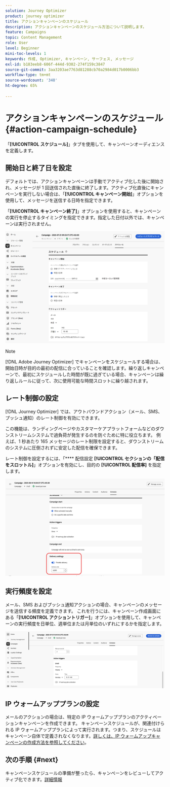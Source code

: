 ```yaml
---
solution: Journey Optimizer
product: journey optimizer
title: アクションキャンペーンのスケジュール
description: アクションキャンペーンのスケジュール方法について説明します。
feature: Campaigns
topic: Content Management
role: User
level: Beginner
mini-toc-levels: 1
keywords: 作成, Optimizer, キャンペーン, サーフェス, メッセージ
exl-id: b183eeb8-606f-444d-9302-274f159c3847
source-git-commit: 3aa3203ae7763d81288cb70a2984d017b0006bb3
workflow-type: tm+mt
source-wordcount: '348'
ht-degree: 65%

---
```


# アクションキャンペーンのスケジュール {#action-campaign-schedule}

「**[!UICONTROL スケジュール]**」タブを使用して、キャンペーンオーディエンスを定義します。

## 開始日と終了日を設定

デフォルトでは、アクションキャンペーンは手動でアクティブ化した後に開始され、メッセージが 1 回送信された直後に終了します。アクティブ化直後にキャンペーンを実行しない場合は、「**[!UICONTROL キャンペーン開始]**」オプションを使用して、メッセージを送信する日時を指定できます。

「**[!UICONTROL キャンペーン終了]**」オプションを使用すると、キャンペーンの実行を停止するタイミングを指定できます。指定した日付以外では、キャンペーンは実行されません。

![](assets/create-campaign-schedule.png)

>[!NOTE]
>
>[!DNL Adobe Journey Optimizer] でキャンペーンをスケジュールする場合は、開始日時が目的の最初の配信に合っていることを確認します。繰り返しキャンペーンで、最初にスケジュールした時間が既に過ぎている場合、キャンペーンは繰り返しルールに従って、次に使用可能な時間スロットに繰り越されます。

## レート制御の設定

[!DNL Journey Optimizer] では、アウトバウンドアクション（メール、SMS、プッシュ通知）のレート制御を有効にできます。

この機能は、ランディングページやカスタマーケアプラットフォームなどのダウンストリームシステムで過負荷が発生するのを防ぐために特に役立ちます。 例えば、1 秒あたり 165 メッセージのレート制限を設定すると、ダウンストリームのシステムに圧倒されずに安定した配信を確保できます。

レート制御を設定するには、「**** 配信設定 **[!UICONTROL セクションの「配信をスロットル]**」オプションを有効にし、目的の **[!UICONTROL 配信率]** を指定します。

![](assets/throttling-rate-control.png)

## 実行頻度を設定

メール、SMS およびプッシュ通知アクションの場合、キャンペーンのメッセージを送信する頻度を定義できます。 これを行うには、キャンペーン作成画面にある「**[!UICONTROL アクショントリガー]**」オプションを使用して、キャンペーンの実行頻度を日単位、週単位または月単位のいずれにするかを指定します。

![](assets/action-triggers.png)

## IP ウォームアッププランの設定

メールのアクションの場合は、特定の IP ウォームアッププランのアクティベーションキャンペーンを作成できます。 キャンペーンスケジュールが、関連付けられる IP ウォームアッププランによって実行されます。つまり、スケジュールはキャンペーン自体で定義されなくなります。[詳しくは、IP ウォームアップキャンペーンの作成方法を参照してください](../configuration/ip-warmup-campaign.md)。

## 次の手順 {#next}

キャンペーンスケジュールの準備が整ったら、キャンペーンをレビューしてアクティブ化できます。[詳細情報](review-activate-campaign.md)
